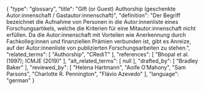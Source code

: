 {
    "type": "glossary",
    "title": "Gift (or Guest) Authorship (geschenkte Autor:innenschaft / Gastautor:innenschaft)",
    "definition": "Der Begriff bezeichnet die Aufnahme von Personen in die Autor:innenliste eines Forschungsartikels, welche die Kriterien für eine Mitautor:innenschaft nicht erfüllen. Da die Autor:innenschaft mit Vorteilen wie Anerkennung durch Fachkolleg:innen und finanziellen Prämien verbunden ist, gibt es Anreize, auf der Autor:innenliste von publizierten Forschungsarbeiten zu stehen.",
    "related_terms": [
        "Authorship",
        "CRediT"
    ],
    "references": [
        "Bhopal et al. (1997); ICMJE (2019)"
    ],
    "alt_related_terms": [
        null
    ],
    "drafted_by": [
        "Bradley Baker"
    ],
    "reviewed_by": [
        "Helena Hartmann",
        "Aoife O’Mahony",
        "Sam Parsons",
        "Charlotte R. Pennington",
        "Flávio Azevedo"
    ],
    "language": "german"
}
